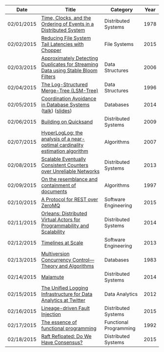 | Date       | Title         | Category  | Year  |
| ---------- |---------------| ----------|-------|
| 02/01/2015 | [Time, Clocks, and the Ordering of Events in a Distributed System](http://research.microsoft.com/en-us/um/people/lamport/pubs/time-clocks.pdf) | Distributed Systems | 1978
| 02/02/2015 | [Reducing File System Tail Latencies with Chopper](http://research.cs.wisc.edu/adsl/Publications/chopper-fast15.pdf) | File Systems | 2015
| 02/03/2015 | [Approximately Detecting Duplicates for Streaming Data using Stable Bloom Filters](http://webdocs.cs.ualberta.ca/~drafiei/papers/DupDet06Sigmod.pdf) | Data Structures | 2006
| 02/04/2015 | [The Log-Structured Merge-Tree (LSM-Tree)](http://paperhub.s3.amazonaws.com/18e91eb4db2114a06ea614f0384f2784.pdf) | Data Structures | 1996
| 02/05/2015 | [Coordination Avoidance in Database Systems](http://www.vldb.org/pvldb/vol8/p185-bailis.pdf) ([talk](https://www.youtube.com/watch?v=JVEwJyTIjcE)) ([slides](https://speakerdeck.com/pbailis/availability-consistency-and-horizontally-scalable-data-management-sf-bay-area-acm)) | Databases | 2014
| 02/06/2015 | [Building on Quicksand](http://arxiv.org/pdf/0909.1788v1.pdf) | Distributed Systems | 2009
| 02/07/2015 | [HyperLogLog: the analysis of a near-optimal cardinality estimation algorithm](http://algo.inria.fr/flajolet/Publications/FlFuGaMe07.pdf) | Algorithms | 2007
| 02/08/2015 | [Scalable Eventually Consistent Counters over Unreliable Networks](http://arxiv.org/pdf/1307.3207v1.pdf) | Distributed Systems | 2013
| 02/09/2015 | [On the resemblance and containment of documents](http://gatekeeper.dec.com/ftp/pub/dec/SRC/publications/broder/positano-final-wpnums.pdf) | Algorithms | 1997
| 02/10/2015 | [A Protocol for REST over ZeroMQ](http://hintjens.com/blog:86) | Software Engineering | 2015
| 02/11/2015 | [Orleans: Distributed Virtual Actors for Programmability and Scalability](http://research.microsoft.com/pubs/210931/Orleans-MSR-TR-2014-41.pdf) | Distributed Systems | 2014
| 02/12/2015 | [Timelines at Scale](http://www.infoq.com/presentations/Twitter-Timeline-Scalability) | Software Engineering | 2013
| 02/13/2015 | [Multiversion Concurrency Control—Theory and Algorithms](http://www.itu.dk/stud/speciale/bepjea/xwebtex/litt/multiversion-concurrency-control-theory-and-algorithm.pdf) | Databases | 1983
| 02/14/2015 | [Malamute](https://github.com/Malamute/malamute-core/blob/master/MALAMUTE.md) | Distributed Systems | 2014
| 02/15/2015 | [The Unified Logging Infrastructure for Data Analytics at Twitter](http://vldb.org/pvldb/vol5/p1771_georgelee_vldb2012.pdf) | Data Analytics | 2012
| 02/16/2015 | [Lineage-driven Fault Injection](http://www.cs.berkeley.edu/~palvaro/molly.pdf) | Distributed Systems | 2015
| 02/17/2015 | [The essence of functional programming](http://www.eliza.ch/doc/wadler92essence_of_FP.pdf) | Functional Programming | 1992
| 02/18/2015 | [Raft Refloated: Do We Have Consensus?](http://www.cl.cam.ac.uk/~ms705/pub/papers/2015-osr-raft.pdf) | Distributed Systems | 2015
